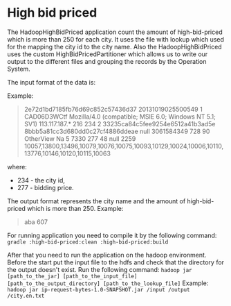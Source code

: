 # High bid priced
The HadoopHighBidPriced application count the amount of high-bid-priced which is more than 250
for each city. It uses the file with lookup which used for the mapping the city id to the city name.
Also the HadoopHighBidPriced uses the custom HighBidPricedPartitioner which allows us to
write our output to the different files and grouping the records by the Operation System.

The input format of the data is:

Example: 
> 2e72d1bd7185fb76d69c852c57436d37	20131019025500549	1	CAD06D3WCtf	Mozilla/4.0 (compatible; MSIE 6.0; Windows NT 5.1; SV1)	113.117.187.*	216	234	2	33235ca84c5fee9254e6512a41b3ad5e	8bbb5a81cc3d680dd0c27cf4886ddeae	null	3061584349	728	90	OtherView	Na	5	7330	277	48	null	2259	10057,13800,13496,10079,10076,10075,10093,10129,10024,10006,10110,13776,10146,10120,10115,10063

where: 
* 234 - the city id, 
* 277 - bidding price.

The output format represents the city name and the amount of high-bid-priced which is more than 250.
Example:
> aba	607

For running application you need to compile it by the following command:
```gradle :high-bid-priced:clean :high-bid-priced:build```

After that you need to run the application on the hadoop environment. Before the start put
the input file to the hdfs and check that the directory for the output doesn't exist.
Run the following command:
```hadoop jar [path_to_the_jar] [path_to_the_input_file] [path_to_the_output_directory] [path_to_the_lookup_file]```
Example:
```hadoop jar ip-request-bytes-1.0-SNAPSHOT.jar /input /output /city.en.txt```